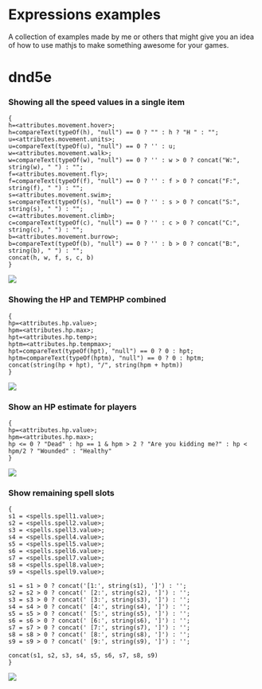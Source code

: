 # Expressions examples
A collection of examples made by me or others that might give you an idea of how to use mathjs to make something awesome for your games.

# dnd5e

### Showing all the speed values in a single item

```
{ 
h=<attributes.movement.hover>;
h=compareText(typeOf(h), "null") == 0 ? "" : h ? "H " : "";
u=<attributes.movement.units>;
u=compareText(typeOf(u), "null") == 0 ? '' : u;
w=<attributes.movement.walk>;
w=compareText(typeOf(w), "null") == 0 ? '' : w > 0 ? concat("W:", string(w), " ") : "";
f=<attributes.movement.fly>;
f=compareText(typeOf(f), "null") == 0 ? '' : f > 0 ? concat("F:", string(f), " ") : "";
s=<attributes.movement.swim>;
s=compareText(typeOf(s), "null") == 0 ? '' : s > 0 ? concat("S:", string(s), " ") : "";
c=<attributes.movement.climb>;
c=compareText(typeOf(c), "null") == 0 ? '' : c > 0 ? concat("C:", string(c), " ") : "";
b=<attributes.movement.burrow>; 
b=compareText(typeOf(b), "null") == 0 ? '' : b > 0 ? concat("B:", string(b), " ") : "";
concat(h, w, f, s, c, b) 
}
```

![](https://i.imgur.com/pzTQcIr.png)

### Showing the HP and TEMPHP combined

```
{
hp=<attributes.hp.value>;
hpm=<attributes.hp.max>;
hpt=<attributes.hp.temp>;
hptm=<attributes.hp.tempmax>;
hpt=compareText(typeOf(hpt), "null") == 0 ? 0 : hpt;
hptm=compareText(typeOf(hptm), "null") == 0 ? 0 : hptm;
concat(string(hp + hpt), "/", string(hpm + hptm))
}
```

![](https://i.imgur.com/0jSOgcA.png)

### Show an HP estimate for players

```
{
hp=<attributes.hp.value>;
hpm=<attributes.hp.max>;
hp <= 0 ? "Dead" : hp == 1 & hpm > 2 ? "Are you kidding me?" : hp < hpm/2 ? "Wounded" : "Healthy"
}
```

![](https://i.imgur.com/uwAGn3n.png)


### Show remaining spell slots

```
{ 
s1 = <spells.spell1.value>;
s2 = <spells.spell2.value>;
s3 = <spells.spell3.value>;
s4 = <spells.spell4.value>;
s5 = <spells.spell5.value>;
s6 = <spells.spell6.value>;
s7 = <spells.spell7.value>;
s8 = <spells.spell8.value>;
s9 = <spells.spell9.value>;

s1 = s1 > 0 ? concat('[1:', string(s1), ']') : '';
s2 = s2 > 0 ? concat(' [2:', string(s2), ']') : '';
s3 = s3 > 0 ? concat(' [3:', string(s3), ']') : '';
s4 = s4 > 0 ? concat(' [4:', string(s4), ']') : '';
s5 = s5 > 0 ? concat(' [5:', string(s5), ']') : '';
s6 = s6 > 0 ? concat(' [6:', string(s6), ']') : '';
s7 = s7 > 0 ? concat(' [7:', string(s7), ']') : '';
s8 = s8 > 0 ? concat(' [8:', string(s8), ']') : '';
s9 = s9 > 0 ? concat(' [9:', string(s9), ']') : '';

concat(s1, s2, s3, s4, s5, s6, s7, s8, s9)
}
```

![](https://i.imgur.com/tXdbPpL.png)
